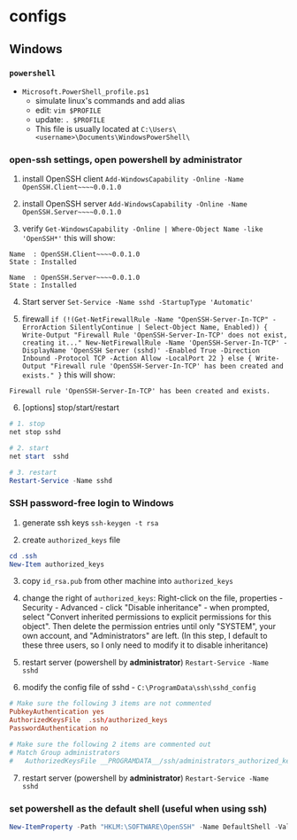 # configs

## Windows

### `powershell`

- `Microsoft.PowerShell_profile.ps1`
    * simulate linux's commands and add alias
    * edit: `vim $PROFILE`
    * update: `. $PROFILE`
    * This file is usually located at `C:\Users\<username>\Documents\WindowsPowerShell\`


### open-ssh settings, open powershell by **administrator**

1. install OpenSSH client
`Add-WindowsCapability -Online -Name OpenSSH.Client~~~~0.0.1.0`

2. install OpenSSH server
`Add-WindowsCapability -Online -Name OpenSSH.Server~~~~0.0.1.0`

3. verify
`Get-WindowsCapability -Online | Where-Object Name -like 'OpenSSH*'`
this will show:
```text
Name  : OpenSSH.Client~~~~0.0.1.0
State : Installed

Name  : OpenSSH.Server~~~~0.0.1.0
State : Installed
```

4. Start server
`Set-Service -Name sshd -StartupType 'Automatic'`

5. firewall
`if (!(Get-NetFirewallRule -Name "OpenSSH-Server-In-TCP" -ErrorAction SilentlyContinue | Select-Object Name, Enabled)) { Write-Output "Firewall Rule 'OpenSSH-Server-In-TCP' does not exist, creating it..." New-NetFirewallRule -Name 'OpenSSH-Server-In-TCP' -DisplayName 'OpenSSH Server (sshd)' -Enabled True -Direction Inbound -Protocol TCP -Action Allow -LocalPort 22 } else { Write-Output "Firewall rule 'OpenSSH-Server-In-TCP' has been created and exists." }`
this will show:
```text
Firewall rule 'OpenSSH-Server-In-TCP' has been created and exists.
```

6. [options] stop/start/restart
```powershell
# 1. stop
net stop sshd

# 2. start
net start  sshd

# 3. restart
Restart-Service -Name sshd
```

### SSH password-free login to Windows

1. generate ssh keys
`ssh-keygen -t rsa`

2. create `authorized_keys` file
```powershell
cd .ssh
New-Item authorized_keys
```

3. copy `id_rsa.pub` from other machine into `authorized_keys` 

4. change the right of `authorized_keys`: Right-click on the file, properties - Security - Advanced - click "Disable inheritance" - when prompted, select "Convert inherited permissions to explicit permissions for this object". Then delete the permission entries until only "SYSTEM", your own account, and "Administrators" are left. (In this step, I default to these three users, so I only need to modify it to disable inheritance)

5. restart server (powershell by **administrator**)
`Restart-Service -Name sshd`

6. modify the config file of sshd - `C:\ProgramData\ssh\sshd_config`
```toml
# Make sure the following 3 items are not commented
PubkeyAuthentication yes
AuthorizedKeysFile	.ssh/authorized_keys
PasswordAuthentication no

# Make sure the following 2 items are commented out
# Match Group administrators
#   AuthorizedKeysFile __PROGRAMDATA__/ssh/administrators_authorized_keys
```

7. restart server (powershell by **administrator**)
`Restart-Service -Name sshd`


### set powershell as the default shell (useful when using ssh)

```powershell
New-ItemProperty -Path "HKLM:\SOFTWARE\OpenSSH" -Name DefaultShell -Value "C:\Windows\System32\WindowsPowerShell\v1.0\powershell.exe" -PropertyType String -Force
```

